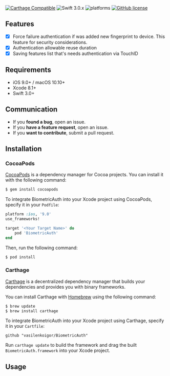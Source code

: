 [![Carthage Compatible](https://img.shields.io/badge/Carthage-compatible-4BC51D.svg?style=flat)](https://github.com/Carthage/Carthage) ![Swift 3.0.x](https://img.shields.io/badge/Swift-3.0.x-orange.svg) ![platforms](https://img.shields.io/badge/platforms-iOS%20%7C%20OS-lightgrey.svg) [![GitHub license](https://img.shields.io/badge/license-MIT-blue.svg)](https://raw.githubusercontent.com/vasilenkoigor/BiometricAuth/master/LICENSE)

## Features

- [x] Force failure authentication if was added new fingerprint to device. This feature for security considerations.
- [x] Authentication allowable reuse duration
- [x] Saving features list that's needs authentication via TouchID

## Requirements

- iOS 9.0+ / macOS 10.10+
- Xcode 8.1+
- Swift 3.0+

## Communication

- If you **found a bug**, open an issue.
- If you **have a feature request**, open an issue.
- If you **want to contribute**, submit a pull request.

## Installation

### CocoaPods

[CocoaPods](http://cocoapods.org) is a dependency manager for Cocoa projects. You can install it with the following command:

```bash
$ gem install cocoapods
```

To integrate BiometricAuth into your Xcode project using CocoaPods, specify it in your `Podfile`:

```ruby
platform :ios, '9.0'
use_frameworks!

target '<Your Target Name>' do
    pod 'BiometricAuth'
end
```

Then, run the following command:

```bash
$ pod install
```

### Carthage

[Carthage](https://github.com/Carthage/Carthage) is a decentralized dependency manager that builds your dependencies and provides you with binary frameworks.

You can install Carthage with [Homebrew](http://brew.sh/) using the following command:

```bash
$ brew update
$ brew install carthage
```

To integrate BiometricAuth into your Xcode project using Carthage, specify it in your `Cartfile`:

```ogdl
github "vasilenkoigor/BiometricAuth"
```

Run `carthage update` to build the framework and drag the built `BiometricAuth.framework` into your Xcode project.

## Usage

